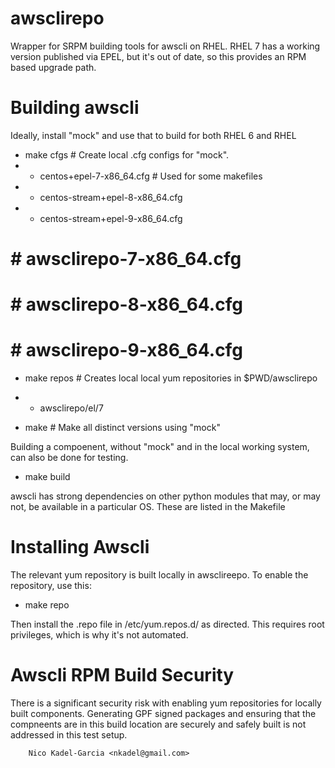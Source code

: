 awsclirepo
==========

Wrapper for SRPM building tools for awscli on RHEL. RHEL 7 has a
working version published via EPEL, but it's out of date, so this
provides an RPM based upgrade path.

Building awscli
===============

Ideally, install "mock" and use that to build for both RHEL 6 and RHEL

* make cfgs # Create local .cfg configs for "mock".
* * centos+epel-7-x86_64.cfg # Used for some makefiles
* * centos-stream+epel-8-x86_64.cfg
* * centos-stream+epel-9-x86_64.cfg
# # awsclirepo-7-x86_64.cfg
# # awsclirepo-8-x86_64.cfg
# # awsclirepo-9-x86_64.cfg

* make repos # Creates local local yum repositories in $PWD/awsclirepo
* * awsclirepo/el/7

* make # Make all distinct versions using "mock"

Building a compoenent, without "mock" and in the local working system,
can also be done for testing.

* make build

awscli has strong dependencies on other python modules that may, or may not,
be available in a particular OS. These are listed in the Makefile

Installing Awscli
=================

The relevant yum repository is built locally in awsclireepo. To enable the repository, use this:

* make repo

Then install the .repo file in /etc/yum.repos.d/ as directed. This
requires root privileges, which is why it's not automated.

Awscli RPM Build Security
====================

There is a significant security risk with enabling yum repositories
for locally built components. Generating GPF signed packages and
ensuring that the compneents are in this build location are securely
and safely built is not addressed in this test setup.

		Nico Kadel-Garcia <nkadel@gmail.com>
